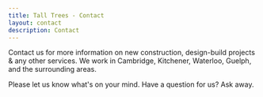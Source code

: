 ```yaml
---
title: Tall Trees - Contact
layout: contact
description: Contact
---
```


Contact us for more information on new construction, design-build projects & any other services. We work in Cambridge, Kitchener, Waterloo, Guelph, and the surrounding areas.

Please let us know what's on your mind. Have a question for us? Ask away.



